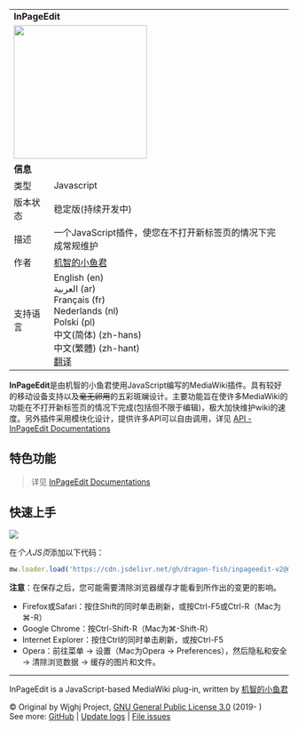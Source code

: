 <table>
  <tbody>
    <tr>
      <td colspan="2"><b>InPageEdit</b>
      </td>
    </tr>
    <tr>
      <td colspan="2"><img src="https://img.moegirl.org/common/0/04/Ipe-toolbox-2.gif" width="240" height="240"><br>
      </td>
    </tr>
    <tr>
      <td colspan="2"><b>信息</b>
      </td>
    </tr>
    <tr>
      <td>类型</td>
      <td>Javascript
      </td>
    </tr>
    <tr>
      <td>版本状态</td>
      <td>稳定版(持续开发中)
      </td>
    </tr>
    <tr>
      <td>描述</td>
      <td>一个JavaScript插件，使您在不打开新标签页的情况下完成常规维护
      </td>
    </tr>
    <tr>
      <td>作者</td>
      <td><a href="https://github.com/Dragon-Fish" title="机智的小鱼君">机智的小鱼君</a>
      </td>
    </tr>
    <tr>
      <td>支持语言</td>
      <td>
        <div class="poem">
          English (en)<br>
          العربية (ar)<br>
          Français (fr)<br>
          Nederlands (nl)<br>
          Polski (pl)<br>
          ‪中文(简体)‬ (zh-hans)<br>
          ‪中文(繁體)‬ (zh-hant)<br>
          <a target="_blank"
            href="https://github.com/Dragon-Fish/InPageEdit-v2/blob/master/i18n/i18n.json">翻译</a>
        </div>
      </td>
    </tr>
  </tbody>
</table>

**InPageEdit**是由机智的小鱼君使用JavaScript编写的MediaWiki插件。具有较好的移动设备支持以及~~毫无卵用~~的五彩斑斓设计。主要功能旨在使许多MediaWiki的功能在不打开新标签页的情况下完成(包括但不限于编辑)，极大加快维护wiki的速度。另外插件采用模块化设计，提供许多API可以自由调用，详见 [API - InPageEdit Documentations](https://ipe.netlyfi.app/)

## 特色功能
> 详见 [InPageEdit Documentations](https://ipe.netlyfi.app/)

## 快速上手
[![](https://data.jsdelivr.com/v1/package/gh/dragon-fish/inpageedit-v2/badge)](https://www.jsdelivr.com/package/gh/dragon-fish/inpageedit-v2)

在*个人JS页*添加以下代码：
```javascript
mw.loader.load('https://cdn.jsdelivr.net/gh/dragon-fish/inpageedit-v2@master/script.min.js');
```

**注意**：在保存之后，您可能需要清除浏览器缓存才能看到所作出的变更的影响。
* Firefox或Safari：按住Shift的同时单击刷新，或按Ctrl-F5或Ctrl-R（Mac为⌘-R）
* Google Chrome：按Ctrl-Shift-R（Mac为⌘-Shift-R）
* Internet Explorer：按住Ctrl的同时单击刷新，或按Ctrl-F5
* Opera：前往菜单 → 设置（Mac为Opera → Preferences），然后隐私和安全 → 清除浏览数据 → 缓存的图片和文件。

<hr/>

InPageEdit is a JavaScript-based MediaWiki plug-in, written by [机智的小鱼君](https://wjghj.cn/wiki/机智的小鱼君)

© Original by Wjghj Project, [GNU General Public License 3.0](https://www.gnu.org/licenses/gpl-3.0-standalone.html) (2019- )<br/>
See more: [GitHub](https://github.com/Dragon-Fish/InPageEdit-v2) | [Update logs](https://ipe.netlify.app/update/) | [File issues](https://github.com/Dragon-Fish/InPageEdit-v2/issues)

